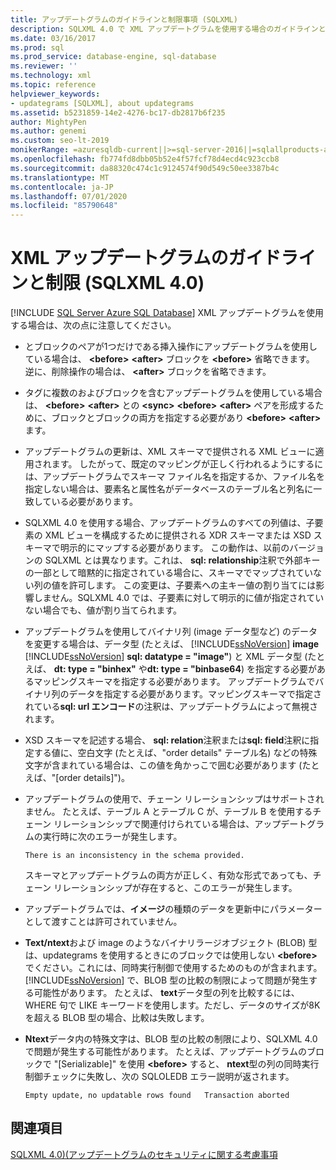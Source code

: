 ```yaml
---
title: アップデートグラムのガイドラインと制限事項 (SQLXML)
description: SQLXML 4.0 で XML アップデートグラムを使用する場合のガイドラインと制限事項について説明します。
ms.date: 03/16/2017
ms.prod: sql
ms.prod_service: database-engine, sql-database
ms.reviewer: ''
ms.technology: xml
ms.topic: reference
helpviewer_keywords:
- updategrams [SQLXML], about updategrams
ms.assetid: b5231859-14e2-4276-bc17-db2817b6f235
author: MightyPen
ms.author: genemi
ms.custom: seo-lt-2019
monikerRange: =azuresqldb-current||>=sql-server-2016||=sqlallproducts-allversions||>=sql-server-linux-2017||=azuresqldb-mi-current
ms.openlocfilehash: fb774fd8dbb05b52e4f57fcf78d4ecd4c923ccb8
ms.sourcegitcommit: da88320c474c1c9124574f90d549c50ee3387b4c
ms.translationtype: MT
ms.contentlocale: ja-JP
ms.lasthandoff: 07/01/2020
ms.locfileid: "85790648"
---
```

# <a name="guidelines-and-limitations-of-xml-updategrams-sqlxml-40"></a>XML アップデートグラムのガイドラインと制限 (SQLXML 4.0)
[!INCLUDE [SQL Server Azure SQL Database](../../../includes/applies-to-version/sql-asdb.md)]
  XML アップデートグラムを使用する場合は、次の点に注意してください。  
  
-   とブロックのペアが1つだけである挿入操作にアップデートグラムを使用している場合は、 **\<before>** **\<after>** ブロックを **\<before>** 省略できます。 逆に、削除操作の場合は、 **\<after>** ブロックを省略できます。  
  
-   タグに複数のおよびブロックを含むアップデートグラムを使用している場合は、 **\<before>** **\<after>** との **\<sync>** **\<before>** **\<after>** ペアを形成するために、ブロックとブロックの両方を指定する必要があり **\<before>** **\<after>** ます。  
  
-   アップデートグラムの更新は、XML スキーマで提供される XML ビューに適用されます。 したがって、既定のマッピングが正しく行われるようにするには、アップデートグラムでスキーマ ファイル名を指定するか、ファイル名を指定しない場合は、要素名と属性名がデータベースのテーブル名と列名に一致している必要があります。  
  
-   SQLXML 4.0 を使用する場合、アップデートグラムのすべての列値は、子要素の XML ビューを構成するために提供される XDR スキーマまたは XSD スキーマで明示的にマップする必要があります。 この動作は、以前のバージョンの SQLXML とは異なります。これは、 **sql: relationship**注釈で外部キーの一部として暗黙的に指定されている場合に、スキーマでマップされていない列の値を許可します。 この変更は、子要素への主キー値の割り当てには影響しません。SQLXML 4.0 では、子要素に対して明示的に値が指定されていない場合でも、値が割り当てられます。  
  
-   アップデートグラムを使用してバイナリ列 (image データ型など) のデータを変更する場合は、データ型 (たとえば、 [!INCLUDE[ssNoVersion](../../../includes/ssnoversion-md.md)] **image** [!INCLUDE[ssNoVersion](../../../includes/ssnoversion-md.md)] **sql: datatype = "image"**) と XML データ型 (たとえば、 **dt: type = "binhex"** や**dt: type = "binbase64**) を指定する必要があるマッピングスキーマを指定する必要があります。 アップデートグラムでバイナリ列のデータを指定する必要があります。マッピングスキーマで指定されている**sql: url エンコード**の注釈は、アップデートグラムによって無視されます。  
  
-   XSD スキーマを記述する場合、 **sql: relation**注釈または**sql: field**注釈に指定する値に、空白文字 (たとえば、"order details" テーブル名) などの特殊文字が含まれている場合は、この値を角かっこで囲む必要があります (たとえば、"[order details]")。  
  
-   アップデートグラムの使用で、チェーン リレーションシップはサポートされません。 たとえば、テーブル A とテーブル C が、テーブル B を使用するチェーン リレーションシップで関連付けられている場合は、アップデートグラムの実行時に次のエラーが発生します。  
  
    ```  
    There is an inconsistency in the schema provided.  
    ```  
  
     スキーマとアップデートグラムの両方が正しく、有効な形式であっても、チェーン リレーションシップが存在すると、このエラーが発生します。  
  
-   アップデートグラムでは、**イメージ**の種類のデータを更新中にパラメーターとして渡すことは許可されていません。  
  
-   **Text/ntext**および image のようなバイナリラージオブジェクト (BLOB) 型は、updategrams を使用するときにのブロックでは使用しない **\<before>** でください。これには、同時実行制御で使用するためのものが含まれます。 [!INCLUDE[ssNoVersion](../../../includes/ssnoversion-md.md)] で、BLOB 型の比較の制限によって問題が発生する可能性があります。 たとえば、 **text**データ型の列を比較するには、WHERE 句で LIKE キーワードを使用します。ただし、データのサイズが8K を超える BLOB 型の場合、比較は失敗します。  
  
-   **Ntext**データ内の特殊文字は、BLOB 型の比較の制限により、SQLXML 4.0 で問題が発生する可能性があります。 たとえば、アップデートグラムのブロックで "[Serializable]" を使用 **\<before>** すると、 **ntext**型の列の同時実行制御チェックに失敗し、次の SQLOLEDB エラー説明が返されます。  
  
    ```  
    Empty update, no updatable rows found   Transaction aborted  
    ```  
  
## <a name="see-also"></a>関連項目  
 [SQLXML 4.0&#41;&#40;アップデートグラムのセキュリティに関する考慮事項](../../../relational-databases/sqlxml-annotated-xsd-schemas-xpath-queries/security/updategram-security-considerations-sqlxml-4-0.md)  
  
  
